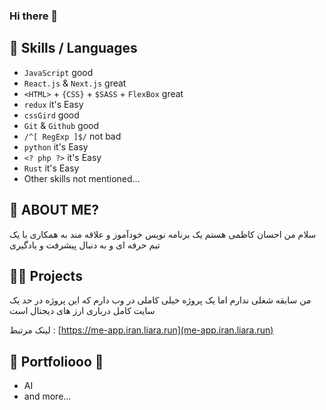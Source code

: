 ### Hi there 👋

## 👯 Skills / Languages

- `JavaScript` good
- `React.js` & `Next.js` great
- `<HTML>` + `{CSS}` + `$SASS` + `FlexBox` great
- `redux` it's Easy
- `cssGird` good
- `Git` & `Github` good
- `/^[ RegExp ]$/` not bad
- `python` it's Easy
- `<? php ?>` it's Easy
- `Rust` it's Easy
- Other skills not mentioned...

## 🤔 ABOUT ME?

سلام من احسان کاظمی هستم یک برنامه نویس خودآموز و علاقه مند به همکاری با یک تیم حرفه ای و به دنبال پیشرفت و یادگیری

## 👨‍💻 Projects

من سابقه شغلی ندارم اما یک پروژه خیلی کاملی در وب دارم که این پروژه در حد یک سایت کامل درباری ارز های دیجتال است

لینک مرتبط : [https://me-app.iran.liara.run](me-app.iran.liara.run)

## 💬 Portfoliooo 🎵

- AI
- and more...
